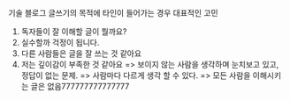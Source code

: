 기술 블로그 글쓰기의 목적에 타인이 들어가는 경우 
대표적인 고민
1. 독자들이 잘 이해할 글이 뭘까요?
2. 실수할까 걱정이 됩니다.
3. 다른 사람들은 글을 잘 쓰는 것 같아요
4. 저는 깊이감이 부족한 것 같아요
=> 보이지 않는 사람을 생각하며 눈치보고 있고, 정답이 없는 문제.
=> 사람마다 다르게 생각 할 수 있다.
=> 모든 사람을 이해시키는 글은 없음777777777777777